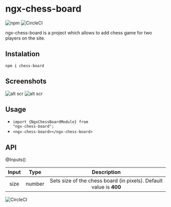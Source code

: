 # ngx-chess-board
<img alt="npm" src="https://img.shields.io/npm/v/ngx-chess-board?color=success&label=npm%20package&logo=success&logoColor=success&style=plastic"> <img alt="CircleCI" src="https://img.shields.io/circleci/build/github/grzegorz103/ngx-chess-board?style=plastic">

ngx-chess-board is a project which allows to add chess game for two players on the site.

## Instalation
<code>npm i chess-board</code>

## Screenshots
![alt scr](https://i.imgur.com/IgPDO19.png)
![alt scr](https://i.imgur.com/sBmsyZ9.png)

## Usage

* <code>import {NgxChessBoardModule} from "ngx-chess-board";</code>
* `<ngx-chess-board></ngx-chess-board>`

## API

@Inputs()

Input | Type | Description    
| :---: | :---: | :---: |
size | number | Sets size of the chess board (in pixels). Default value is <b>400</b>
![CircleCI](https://img.shields.io/circleci/build/github/grzegorz103/ngx-chess-board)
